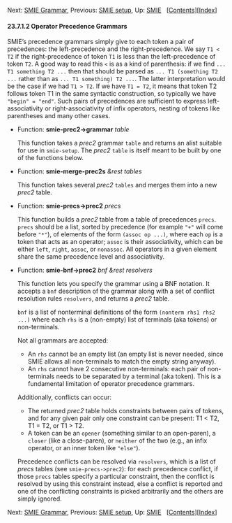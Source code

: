 

Next: [SMIE Grammar](SMIE-Grammar.html), Previous: [SMIE setup](SMIE-setup.html), Up: [SMIE](SMIE.html)   \[[Contents](index.html#SEC_Contents "Table of contents")]\[[Index](Index.html "Index")]

#### 23.7.1.2 Operator Precedence Grammars

SMIE’s precedence grammars simply give to each token a pair of precedences: the left-precedence and the right-precedence. We say `T1 < T2` if the right-precedence of token `T1` is less than the left-precedence of token `T2`. A good way to read this `<` is as a kind of parenthesis: if we find `... T1 something T2 ...` then that should be parsed as `... T1 (something T2 ...` rather than as `... T1 something) T2 ...`. The latter interpretation would be the case if we had `T1 > T2`. If we have `T1 = T2`, it means that token T2 follows token T1 in the same syntactic construction, so typically we have `"begin" = "end"`. Such pairs of precedences are sufficient to express left-associativity or right-associativity of infix operators, nesting of tokens like parentheses and many other cases.

*   Function: **smie-prec2->grammar** *table*

    This function takes a *prec2* grammar `table` and returns an alist suitable for use in `smie-setup`. The *prec2* `table` is itself meant to be built by one of the functions below.

<!---->

*   Function: **smie-merge-prec2s** *\&rest tables*

    This function takes several *prec2* `tables` and merges them into a new *prec2* table.

<!---->

*   Function: **smie-precs->prec2** *precs*

    This function builds a *prec2* table from a table of precedences `precs`. `precs` should be a list, sorted by precedence (for example `"+"` will come before `"*"`), of elements of the form `(assoc op ...)`, where each `op` is a token that acts as an operator; `assoc` is their associativity, which can be either `left`, `right`, `assoc`, or `nonassoc`. All operators in a given element share the same precedence level and associativity.

<!---->

*   Function: **smie-bnf->prec2** *bnf \&rest resolvers*

    This function lets you specify the grammar using a BNF notation. It accepts a `bnf` description of the grammar along with a set of conflict resolution rules `resolvers`, and returns a *prec2* table.

    `bnf` is a list of nonterminal definitions of the form `(nonterm rhs1 rhs2 ...)` where each `rhs` is a (non-empty) list of terminals (aka tokens) or non-terminals.

    Not all grammars are accepted:

    *   An `rhs` cannot be an empty list (an empty list is never needed, since SMIE allows all non-terminals to match the empty string anyway).
    *   An `rhs` cannot have 2 consecutive non-terminals: each pair of non-terminals needs to be separated by a terminal (aka token). This is a fundamental limitation of operator precedence grammars.

    Additionally, conflicts can occur:

    *   The returned *prec2* table holds constraints between pairs of tokens, and for any given pair only one constraint can be present: T1 < T2, T1 = T2, or T1 > T2.
    *   A token can be an `opener` (something similar to an open-paren), a `closer` (like a close-paren), or `neither` of the two (e.g., an infix operator, or an inner token like `"else"`).

    Precedence conflicts can be resolved via `resolvers`, which is a list of *precs* tables (see `smie-precs->prec2`): for each precedence conflict, if those `precs` tables specify a particular constraint, then the conflict is resolved by using this constraint instead, else a conflict is reported and one of the conflicting constraints is picked arbitrarily and the others are simply ignored.

Next: [SMIE Grammar](SMIE-Grammar.html), Previous: [SMIE setup](SMIE-setup.html), Up: [SMIE](SMIE.html)   \[[Contents](index.html#SEC_Contents "Table of contents")]\[[Index](Index.html "Index")]
